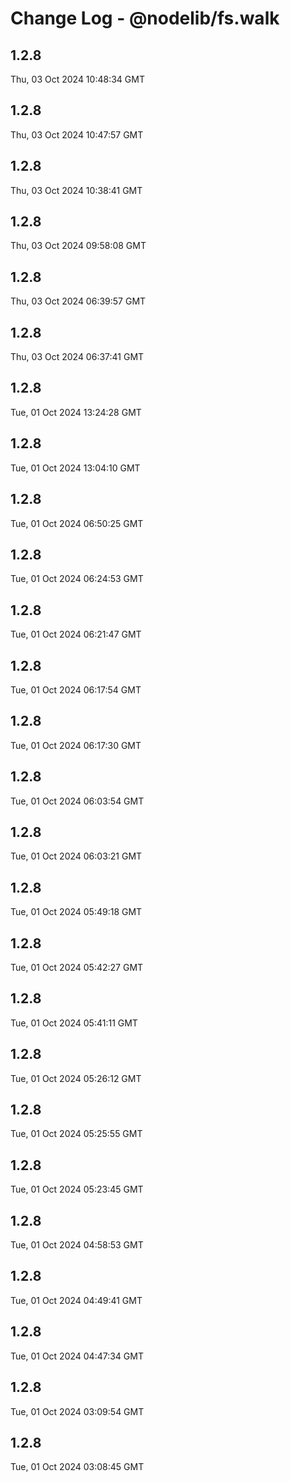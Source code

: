 # Change Log - @nodelib/fs.walk

<!-- This log was last generated on Thu, 03 Oct 2024 10:48:34 GMT and should not be manually modified. -->

<!-- Start content -->

## 1.2.8

Thu, 03 Oct 2024 10:48:34 GMT

## 1.2.8

Thu, 03 Oct 2024 10:47:57 GMT

## 1.2.8

Thu, 03 Oct 2024 10:38:41 GMT

## 1.2.8

Thu, 03 Oct 2024 09:58:08 GMT

## 1.2.8

Thu, 03 Oct 2024 06:39:57 GMT

## 1.2.8

Thu, 03 Oct 2024 06:37:41 GMT

## 1.2.8

Tue, 01 Oct 2024 13:24:28 GMT

## 1.2.8

Tue, 01 Oct 2024 13:04:10 GMT

## 1.2.8

Tue, 01 Oct 2024 06:50:25 GMT

## 1.2.8

Tue, 01 Oct 2024 06:24:53 GMT

## 1.2.8

Tue, 01 Oct 2024 06:21:47 GMT

## 1.2.8

Tue, 01 Oct 2024 06:17:54 GMT

## 1.2.8

Tue, 01 Oct 2024 06:17:30 GMT

## 1.2.8

Tue, 01 Oct 2024 06:03:54 GMT

## 1.2.8

Tue, 01 Oct 2024 06:03:21 GMT

## 1.2.8

Tue, 01 Oct 2024 05:49:18 GMT

## 1.2.8

Tue, 01 Oct 2024 05:42:27 GMT

## 1.2.8

Tue, 01 Oct 2024 05:41:11 GMT

## 1.2.8

Tue, 01 Oct 2024 05:26:12 GMT

## 1.2.8

Tue, 01 Oct 2024 05:25:55 GMT

## 1.2.8

Tue, 01 Oct 2024 05:23:45 GMT

## 1.2.8

Tue, 01 Oct 2024 04:58:53 GMT

## 1.2.8

Tue, 01 Oct 2024 04:49:41 GMT

## 1.2.8

Tue, 01 Oct 2024 04:47:34 GMT

## 1.2.8

Tue, 01 Oct 2024 03:09:54 GMT

## 1.2.8

Tue, 01 Oct 2024 03:08:45 GMT
